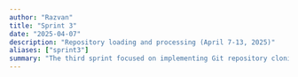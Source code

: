 ```yaml
---
author: "Razvan"
title: "Sprint 3"
date: "2025-04-07"
description: "Repository loading and processing (April 7-13, 2025)"
aliases: ["sprint3"]
summary: "The third sprint focused on implementing Git repository cloning, code extraction, and initial indexing processes."
---
```


